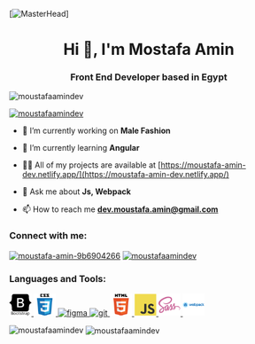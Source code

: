 [![MasterHead](file:///C:/Users/darsh/Downloads/White%20Modern%20Blogger%20YouTube%20Channel%20Art.png)]
<h1 align="center">Hi 👋, I'm Mostafa Amin</h1>
<h3 align="center">Front End Developer based in Egypt</h3>

<p align="left"> <img src="https://komarev.com/ghpvc/?username=moustafaamindev&label=Profile%20views&color=0e75b6&style=flat" alt="moustafaamindev" /> </p>

<p align="left"> <a href="https://github.com/ryo-ma/github-profile-trophy"><img src="https://github-profile-trophy.vercel.app/?username=moustafaamindev" alt="moustafaamindev" /></a> </p>

- 🔭 I’m currently working on **Male Fashion**

- 🌱 I’m currently learning **Angular**

- 👨‍💻 All of my projects are available at [https://moustafa-amin-dev.netlify.app/](https://moustafa-amin-dev.netlify.app/)

- 💬 Ask me about **Js, Webpack**

- 📫 How to reach me **dev.moustafa.amin@gmail.com**

<h3 align="left">Connect with me:</h3>
<p align="left">
<a href="https://linkedin.com/in/moustafa-amin-9b6904266" target="blank"><img align="center" src="https://raw.githubusercontent.com/rahuldkjain/github-profile-readme-generator/master/src/images/icons/Social/linked-in-alt.svg" alt="moustafa-amin-9b6904266" height="30" width="40" /></a>
<a href="https://fb.com/moustafaamindev" target="blank"><img align="center" src="https://raw.githubusercontent.com/rahuldkjain/github-profile-readme-generator/master/src/images/icons/Social/facebook.svg" alt="moustafaamindev" height="30" width="40" /></a>
</p>

<h3 align="left">Languages and Tools:</h3>
<p align="left"> <a href="https://getbootstrap.com" target="_blank" rel="noreferrer"> <img src="https://raw.githubusercontent.com/devicons/devicon/master/icons/bootstrap/bootstrap-plain-wordmark.svg" alt="bootstrap" width="40" height="40"/> </a> <a href="https://www.w3schools.com/css/" target="_blank" rel="noreferrer"> <img src="https://raw.githubusercontent.com/devicons/devicon/master/icons/css3/css3-original-wordmark.svg" alt="css3" width="40" height="40"/> </a> <a href="https://www.figma.com/" target="_blank" rel="noreferrer"> <img src="https://www.vectorlogo.zone/logos/figma/figma-icon.svg" alt="figma" width="40" height="40"/> </a> <a href="https://git-scm.com/" target="_blank" rel="noreferrer"> <img src="https://www.vectorlogo.zone/logos/git-scm/git-scm-icon.svg" alt="git" width="40" height="40"/> </a> <a href="https://www.w3.org/html/" target="_blank" rel="noreferrer"> <img src="https://raw.githubusercontent.com/devicons/devicon/master/icons/html5/html5-original-wordmark.svg" alt="html5" width="40" height="40"/> </a> <a href="https://developer.mozilla.org/en-US/docs/Web/JavaScript" target="_blank" rel="noreferrer"> <img src="https://raw.githubusercontent.com/devicons/devicon/master/icons/javascript/javascript-original.svg" alt="javascript" width="40" height="40"/> </a> <a href="https://sass-lang.com" target="_blank" rel="noreferrer"> <img src="https://raw.githubusercontent.com/devicons/devicon/master/icons/sass/sass-original.svg" alt="sass" width="40" height="40"/> </a> <a href="https://webpack.js.org" target="_blank" rel="noreferrer"> <img src="https://raw.githubusercontent.com/devicons/devicon/d00d0969292a6569d45b06d3f350f463a0107b0d/icons/webpack/webpack-original-wordmark.svg" alt="webpack" width="40" height="40"/> </a> </p>

<p><img align="left" src="https://github-readme-stats.vercel.app/api/top-langs?username=moustafaamindev&show_icons=true&locale=en&layout=compact" alt="moustafaamindev" /></p>

<p>&nbsp;<img align="center" src="https://github-readme-stats.vercel.app/api?username=moustafaamindev&show_icons=true&locale=en" alt="moustafaamindev" /></p>
